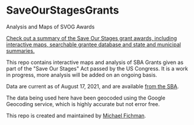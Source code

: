# SaveOurStagesGrants
Analysis and Maps of SVOG Awards

[Check out a summary of the Save Our Stages grant awards, including interactive maps, searchable grantee database and state and municipal summaries.](http://htmlpreview.github.io/?https://raw.githubusercontent.com/mafichman/SaveOurStagesGrants/main/SOS_Data_Analysis.html)

This repo contains interactive maps and analysis of SBA Grants given as part of the "Save Our Stages" Act passed by the US Congress. It is a work in progress, more analysis will be added on an ongoing basis.

Data are current as of August 17, 2021, and are available [from the SBA](https://data.sba.gov/dataset/svog/resource/33270c2a-f1c5-4dcb-bc98-aedcaec19ef3).

The data being used here have been geocoded using the Google Geocoding service, which is highly accurate but not error free.

This repo is created and maintained by [Michael Fichman](http://michael-fichman.com).